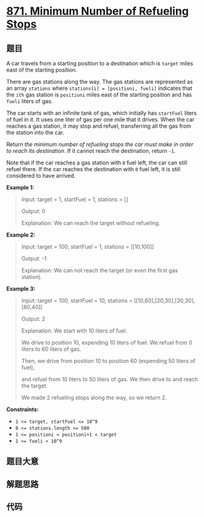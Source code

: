 # [871. Minimum Number of Refueling Stops](https://leetcode.com/problems/minimum-number-of-refueling-stops/)

## 题目

A car travels from a starting position to a destination which is `target`
miles east of the starting position.

There are gas stations along the way. The gas stations are represented as an
array `stations` where `stations[i] = [positioni, fueli]` indicates that the
`ith` gas station is `positioni` miles east of the starting position and has
`fueli` liters of gas.

The car starts with an infinite tank of gas, which initially has `startFuel`
liters of fuel in it. It uses one liter of gas per one mile that it drives.
When the car reaches a gas station, it may stop and refuel, transferring all
the gas from the station into the car.

Return _the minimum number of refueling stops the car must make in order to
reach its destination_. If it cannot reach the destination, return `-1`.

Note that if the car reaches a gas station with `0` fuel left, the car can
still refuel there. If the car reaches the destination with `0` fuel left, it
is still considered to have arrived.

**Example 1:**

> Input: target = 1, startFuel = 1, stations = []
>
> Output: 0
>
> Explanation: We can reach the target without refueling.

**Example 2:**

> Input: target = 100, startFuel = 1, stations = [[10,100]]
>
> Output: -1
>
> Explanation: We can not reach the target (or even the first gas station).

**Example 3:**

> Input: target = 100, startFuel = 10, stations = [[10,60],[20,30],[30,30],[60,40]]
>
> Output: 2
>
> Explanation: We start with 10 liters of fuel.
>
> We drive to position 10, expending 10 liters of fuel. We refuel from 0 liters to 60 liters of gas.
>
> Then, we drive from position 10 to position 60 (expending 50 liters of fuel),
>
> and refuel from 10 liters to 50 liters of gas. We then drive to and reach the target.
>
> We made 2 refueling stops along the way, so we return 2.

**Constraints:**

- `1 <= target, startFuel <= 10^9`
- `0 <= stations.length <= 500`
- `1 <= positioni < positioni+1 < target`
- `1 <= fueli < 10^9`

## 题目大意

## 解题思路

## 代码

```javascript

```

